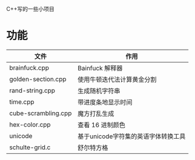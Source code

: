 C++写的一些小项目
# 功能
| 文件                  | 作用                                |
| --------------------- | ----------------------------------- |
| brainfuck.cpp         | Bainfuck 解释器                     |
| golden-section.cpp    | 使用牛顿迭代法计算黄金分割          |
| rand-string.cpp       | 生成随机字符串                      |
| time.cpp              | 带进度条地显示时间                  |
| cube-scrambling.cpp   | 魔方打乱生成                        |
| hex-color.cpp         | 查看 16 进制颜色                    |
| unicode               | 基于unicode字符集的英语字体转换工具 |
| schulte-grid.c        | 舒尔特方格                          |
